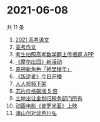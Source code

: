 # 2021-06-08

共 11 条

<!-- BEGIN -->
<!-- 最后更新时间 Tue Jun 08 2021 13:47:16 GMT+0800 (China Standard Time) -->

1. [2021 高考语文](https://www.zhihu.com/search?q=高考语文)
2. [高考作文](https://www.zhihu.com/search?q=高考作文)
3. [考生拍照高考数学题上传搜题 APP](https://www.zhihu.com/search?q=小猿搜题)
4. [《摩尔庄园》新活动](https://www.zhihu.com/search?q=摩尔庄园)
5. [原神新角色「神里绫华」](https://www.zhihu.com/search?q=原神)
6. [《叛逆者》今日开播](https://www.zhihu.com/search?q=叛逆者)
7. [人人视频下架](https://www.zhihu.com/search?q=人人视频)
8. [芯片价格飙涨 5 倍](https://www.zhihu.com/search?q=芯片)
9. [土地出让金划归税务部门所有](https://www.zhihu.com/search?q=土地出让金)
10. [动画电影《普罗米亚》上映](https://www.zhihu.com/search?q=普罗米亚)
11. [谏山创对谈荒川弘](https://www.zhihu.com/search?q=谏山创)

<!-- END -->
